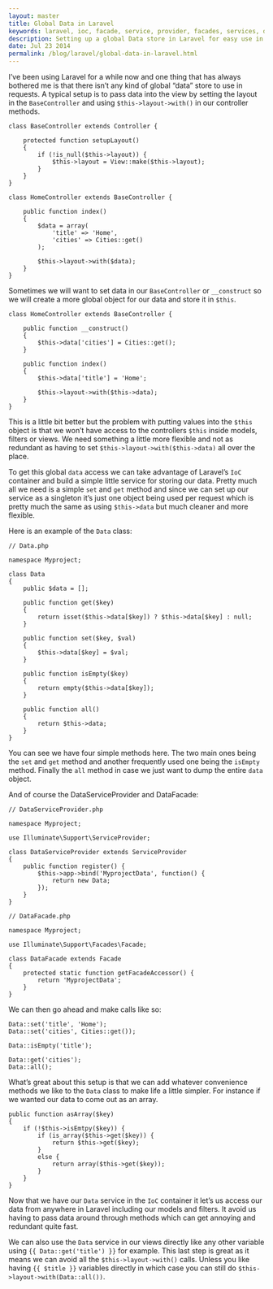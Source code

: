 ```yaml
---
layout: master
title: Global Data in Laravel
keywords: laravel, ioc, facade, service, provider, facades, services, data
description: Setting up a global Data store in Laravel for easy use in Controllers, Models and Views.
date: Jul 23 2014
permalink: /blog/laravel/global-data-in-laravel.html
---
```


I’ve been using Laravel for a while now and one thing that has always bothered me is that there isn’t any kind of global “data” store to use in requests. A typical setup is to pass data into the view by setting the layout in the `BaseController` and using `$this->layout->with()` in our controller methods.

~~~
class BaseController extends Controller {

    protected function setupLayout()
    {
        if (!is_null($this->layout)) {
            $this->layout = View::make($this->layout);
        }
    }
}

class HomeController extends BaseController {

    public function index()
    {
        $data = array(
            'title' => 'Home',
            'cities' => Cities::get()
        );

        $this->layout->with($data);
    }
}
~~~

Sometimes we will want to set data in our `BaseController` or `__construct` so we will create a more global object for our data and store it in `$this`.

~~~
class HomeController extends BaseController {

    public function __construct()
    {
        $this->data['cities'] = Cities::get();
    }

    public function index()
    {
        $this->data['title'] = 'Home';

        $this->layout->with($this->data);
    }
}
~~~

This is a little bit better but the problem with putting values into the `$this` object is that we won’t have access to the controllers `$this` inside models, filters or views. We need something a little more flexible and not as redundant as having to set `$this->layout->with($this->data)` all over the place.

To get this global `data` access we can take advantage of Laravel’s `IoC` container and build a simple little service for storing our data. Pretty much all we need is a simple `set` and `get` method and since we can set up our service as a singleton it’s just one object being used per request which is pretty much the same as using `$this->data` but much cleaner and more flexible.

Here is an example of the `Data` class:

~~~
// Data.php

namespace Myproject;

class Data
{
    public $data = [];

    public function get($key)
    {
        return isset($this->data[$key]) ? $this->data[$key] : null;
    }

    public function set($key, $val)
    {
        $this->data[$key] = $val;
    }

    public function isEmpty($key)
    {
        return empty($this->data[$key]);
    }
    
    public function all()
    {
        return $this->data;
    }
}
~~~

You can see we have four simple methods here. The two main ones being the `set` and `get` method and another frequently used one being the `isEmpty` method. Finally the `all` method in case we just want to dump the entire `data` object.

And of course the DataServiceProvider and DataFacade:

~~~
// DataServiceProvider.php

namespace Myproject;

use Illuminate\Support\ServiceProvider;

class DataServiceProvider extends ServiceProvider
{
    public function register() {
        $this->app->bind('MyprojectData', function() {
            return new Data;
        });
    }
}

// DataFacade.php

namespace Myproject;

use Illuminate\Support\Facades\Facade;

class DataFacade extends Facade
{
    protected static function getFacadeAccessor() { 
        return 'MyprojectData';
    }
}
~~~

We can then go ahead and make calls like so:

~~~
Data::set('title', 'Home');
Data::set('cities', Cities::get());

Data::isEmpty('title');

Data::get('cities');
Data::all();
~~~

What’s great about this setup is that we can add whatever convenience methods we like to the `Data` class to make life a little simpler. For instance if we wanted our data to come out as an array.

~~~
public function asArray($key)
{
    if (!$this->isEmtpy($key)) {
        if (is_array($this->get($key)) {
            return $this->get($key);
        }
        else {
            return array($this->get($key));
        }
    }
}
~~~

Now that we have our `Data` service in the `IoC` container it let’s us access our data from anywhere in Laravel including our models and filters. It avoid us having to pass data around through methods which can get annoying and redundant quite fast.

We can also use the `Data` service in our views directly like any other variable using `{{ Data::get('title') }}` for example. This last step is great as it means we can avoid all the `$this->layout->with()` calls. Unless you like having `{{ $title }}` variables directly in which case you can still do `$this->layout->with(Data::all())`.